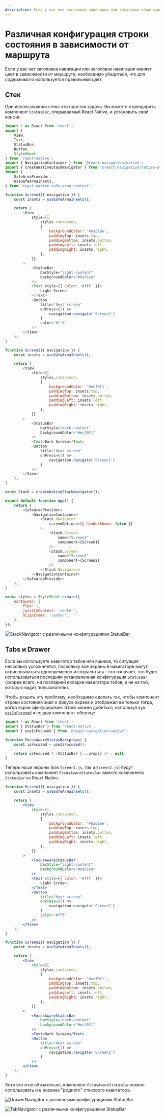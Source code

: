```yaml
---
description: Если у вас нет заголовка навигации или заголовок навигации меняет цвет в зависимости от маршрута, необходимо убедиться, что для содержимого используется правильный цвет
---
```


# Различная конфигурация строки состояния в зависимости от маршрута

Если у вас нет заголовка навигации или заголовок навигации меняет цвет в зависимости от маршрута, необходимо убедиться, что для содержимого используется правильный цвет.

## Стек

При использовании стека это простая задача. Вы можете отрендерить компонент `StatusBar`, открываемый React Native, и установить свой конфиг.

```js
import * as React from 'react';
import {
    View,
    Text,
    StatusBar,
    Button,
    StyleSheet,
} from 'react-native';
import { NavigationContainer } from '@react-navigation/native';
import { createNativeStackNavigator } from '@react-navigation/native-stack';
import {
    SafeAreaProvider,
    useSafeAreaInsets,
} from 'react-native-safe-area-context';

function Screen1({ navigation }) {
    const insets = useSafeAreaInsets();

    return (
        <View
            style={[
                styles.container,
                {
                    backgroundColor: '#6a51ae',
                    paddingTop: insets.top,
                    paddingBottom: insets.bottom,
                    paddingLeft: insets.left,
                    paddingRight: insets.right,
                },
            ]}
        >
            <StatusBar
                barStyle="light-content"
                backgroundColor="#6a51ae"
            />
            <Text style={{ color: '#fff' }}>
                Light Screen
            </Text>
            <Button
                title="Next screen"
                onPress={() =>
                    navigation.navigate('Screen2')
                }
                color="#fff"
            />
        </View>
    );
}

function Screen2({ navigation }) {
    const insets = useSafeAreaInsets();

    return (
        <View
            style={[
                styles.container,
                {
                    backgroundColor: '#ecf0f1',
                    paddingTop: insets.top,
                    paddingBottom: insets.bottom,
                    paddingLeft: insets.left,
                    paddingRight: insets.right,
                },
            ]}
        >
            <StatusBar
                barStyle="dark-content"
                backgroundColor="#ecf0f1"
            />
            <Text>Dark Screen</Text>
            <Button
                title="Next screen"
                onPress={() =>
                    navigation.navigate('Screen1')
                }
            />
        </View>
    );
}

const Stack = createNativeStackNavigator();

export default function App() {
    return (
        <SafeAreaProvider>
            <NavigationContainer>
                <Stack.Navigator
                    screenOptions={{ headerShown: false }}
                >
                    <Stack.Screen
                        name="Screen1"
                        component={Screen1}
                    />
                    <Stack.Screen
                        name="Screen2"
                        component={Screen2}
                    />
                </Stack.Navigator>
            </NavigationContainer>
        </SafeAreaProvider>
    );
}

const styles = StyleSheet.create({
    container: {
        flex: 1,
        justifyContent: 'center',
        alignItems: 'center',
    },
});
```

![StackNavigator с различными конфигурациями StatusBar](statusbar-stack-demo.gif)

## Tabs и Drawer

Если вы используете навигатор табов или ящиков, то ситуация несколько усложняется, поскольку все экраны в навигаторе могут отрисовываться одновременно и сохраняться - это означает, что будет использоваться последняя установленная конфигурация `StatusBar` (скорее всего, на последней вкладке навигатора табов, а не на той, которую видит пользователь).

Чтобы решить эту проблему, необходимо сделать так, чтобы компонент строки состояния знал о фокусе экрана и отображал ее только тогда, когда экран сфокусирован. Этого можно добиться, используя хук [`useIsFocused`](use-is-focused.md) и создав компонент-обертку:

```js
import * as React from 'react';
import { StatusBar } from 'react-native';
import { useIsFocused } from '@react-navigation/native';

function FocusAwareStatusBar(props) {
    const isFocused = useIsFocused();

    return isFocused ? <StatusBar {...props} /> : null;
}
```

Теперь наши экраны (как `Screen1.js`, так и `Screen2.js`) будут использовать компонент `FocusAwareStatusBar` вместо компонента `StatusBar` из React Native:

```jsx
function Screen1({ navigation }) {
    const insets = useSafeAreaInsets();

    return (
        <View
            style={[
                styles.container,
                {
                    backgroundColor: '#6a51ae',
                    paddingTop: insets.top,
                    paddingBottom: insets.bottom,
                    paddingLeft: insets.left,
                    paddingRight: insets.right,
                },
            ]}
        >
            <FocusAwareStatusBar
                barStyle="light-content"
                backgroundColor="#6a51ae"
            />
            <Text style={{ color: '#fff' }}>
                Light Screen
            </Text>
            <Button
                title="Next screen"
                onPress={() =>
                    navigation.navigate('Screen2')
                }
                color="#fff"
            />
        </View>
    );
}

function Screen2({ navigation }) {
    const insets = useSafeAreaInsets();

    return (
        <View
            style={[
                styles.container,
                {
                    backgroundColor: '#ecf0f1',
                    paddingTop: insets.top,
                    paddingBottom: insets.bottom,
                    paddingLeft: insets.left,
                    paddingRight: insets.right,
                },
            ]}
        >
            <FocusAwareStatusBar
                barStyle="dark-content"
                backgroundColor="#ecf0f1"
            />
            <Text>Dark Screen</Text>
            <Button
                title="Next screen"
                onPress={() =>
                    navigation.navigate('Screen1')
                }
            />
        </View>
    );
}
```

Хотя это и не обязательно, компонент `FocusAwareStatusBar` можно использовать и в экранах "родного" стекового навигатора.

![DrawerNavigator с различными конфигурациями StatusBar](statusbar-drawer-demo.gif)

![TabNavigator с различными конфигурациями StatusBar](statusbar-tab-demo.gif)
